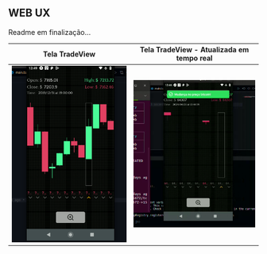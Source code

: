 
## WEB UX
Readme em finalização...

| Tela TradeView | Tela TradeView - Atualizada em tempo real |
|:-------------------------:|:-------------------------:|
| ![Dados locais .json](github/print0.png) | ![Dados realtime RabbitMQ, NodeJS](github/print1.png) |
